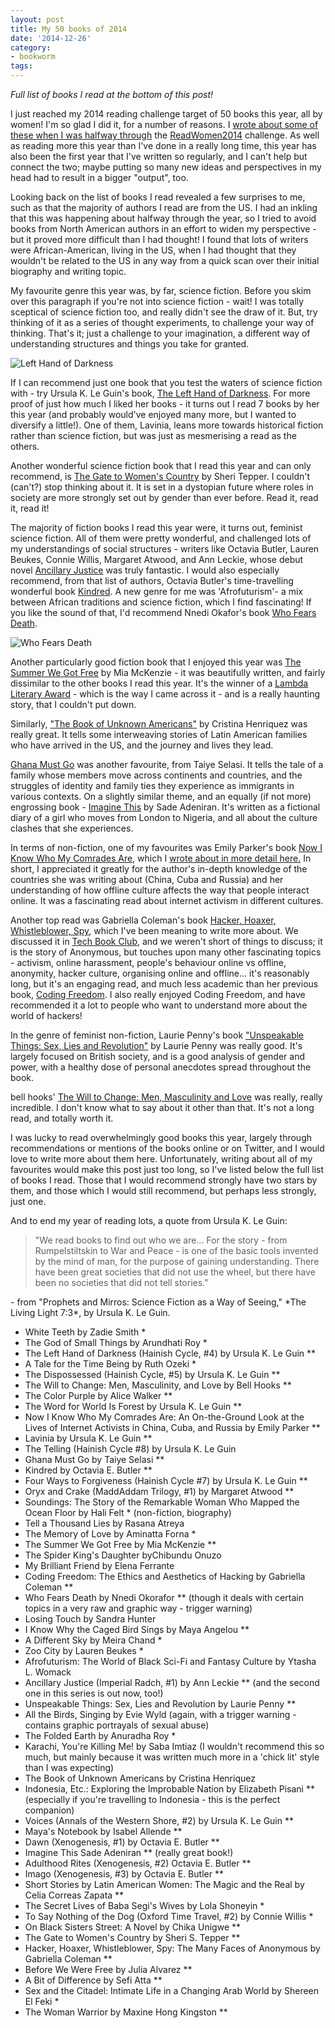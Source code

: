 ```yaml
---
layout: post
title: My 50 books of 2014
date: '2014-12-26'
category:
- bookworm
tags:
---
```


*Full list of books I read at the bottom of this post!* 

I just reached my 2014 reading challenge target of 50 books this year, all by women! I'm so glad I did it, for a number of reasons. I [wrote about some of these when I was halfway through](http://zararah.net/blog/2014/07/05/halfway-through-readwomen2014-6-month-update/) the [ReadWomen2014](http://www.theguardian.com/lifeandstyle/womens-blog/2014/jan/20/read-women-2014-change-sexist-reading-habits) challenge. As well as reading more this year than I've done in a really long time, this year has also been the first year that I've written so regularly, and I can't help but connect the two; maybe putting so many new ideas and perspectives in my head had to result in a bigger "output", too.

Looking back on the list of books I read revealed a few surprises to me, such as that the majority of authors I read are from the US. I had an inkling that this was happening about halfway through the year, so I tried to avoid books from North American authors in an effort to widen my perspective - but it proved more difficult than I had thought! I found that lots of writers were African-American, living in the US, when I had thought that they wouldn't be related to the US in any way from a quick scan over their initial biography and writing topic.

<!--more-->

My favourite genre this year was, by far, science fiction. Before you skim over this paragraph if you're not into science fiction - wait! I was totally sceptical of science fiction too, and really didn't see the draw of it. But, try thinking of it as a series of thought experiments, to challenge your way of thinking. That's it; just a challenge to your imagination, a different way of understanding structures and things you take for granted.

<div class="pull-right"><img src="{{ site.url }}/assets/blog/2014/uklg-lhod.png" class="img-responsive" alt="Left Hand of Darkness"></div>

If I can recommend just one book that you test the waters of science fiction with - try Ursula K. Le Guin's book, [The Left Hand of Darkness](http://www.amazon.com/Left-Hand-Darkness-Ursula-Guin/dp/0441478123). For more proof of just how much I liked her books - it turns out I read 7 books by her this year (and probably would've enjoyed many more, but I wanted to diversify a little!). One of them, Lavinia, leans more towards historical fiction rather than science fiction, but was just as mesmerising a read as the others.

Another wonderful science fiction book that I read this year and can only recommend, is [The Gate to Women's Country](https://www.goodreads.com/book/show/104344.The_Gate_to_Women_s_Country) by Sheri Tepper. I couldn't (can't?) stop thinking about it. It is set in a dystopian future where roles in society are more strongly set out by gender than ever before. Read it, read it, read it!

The majority of fiction books I read this year were, it turns out, feminist science fiction. All of them were pretty wonderful, and challenged lots of my understandings of social structures - writers like Octavia Butler, Lauren Beukes, Connie Willis, Margaret Atwood, and Ann Leckie, whose debut novel [Ancillary Justice](https://www.goodreads.com/book/show/17333324-ancillary-justice?from_search=true) was truly fantastic. I would also especially recommend, from that list of authors, Octavia Butler's time-travelling wonderful book [Kindred](https://www.goodreads.com/book/show/60931.Kindred). A new genre for me was 'Afrofuturism'- a mix between African traditions and science fiction, which I find fascinating! If you like the sound of that, I'd recommend Nnedi Okafor's book [Who Fears Death](https://www.goodreads.com/book/show/7767021-who-fears-death).

<div class="pull-left"><img src="{{ site.url }}/assets/blog/2014/who-fears.png" class="img-responsive" alt="Who Fears Death"></div>


Another particularly good fiction book that I enjoyed this year was [The Summer We Got Free](https://www.goodreads.com/book/show/16286376-the-summer-we-got-free) by Mia McKenzie - it was beautifully written, and fairly dissimilar to the other books I read this year. It's the winner of a [Lambda Literary Award](http://www.lambdaliterary.org/awards/) - which is the way I came across it - and is a really haunting story, that I couldn't put down.

Similarly, ["The Book of Unknown Americans"](https://www.goodreads.com/book/show/18465852-the-book-of-unknown-americans?ac=1) by Cristina Henriquez was really great. It tells some interweaving stories of Latin American families who have arrived in the US, and the journey and lives they lead.

[Ghana Must Go](https://www.goodreads.com/book/show/15811505-ghana-must-go) was another favourite, from Taiye Selasi. It tells the tale of a family whose members move across continents and countries, and the struggles of identity and family ties they experience as immigrants in various contexts. On a slightly similar theme, and an equally (if not more) engrossing book - [Imagine This](https://www.goodreads.com/book/show/3752261-imagine-this?ac=1) by Sade Adeniran. It's written as a fictional diary of a girl who moves from London to Nigeria, and all about the culture clashes that she experiences.

In terms of non-fiction, one of my favourites was Emily Parker's book [Now I Know Who My Comrades Are](https://www.goodreads.com/book/show/17934438-now-i-know-who-my-comrades-are), which I [wrote about in more detail here.](http://zararah.net/blog/2014/03/16/on-the-importance-of-recognising-cultural-diversity-in/) In short, I appreciated it greatly for the author's in-depth knowledge of the countries she was writing about (China, Cuba and Russia) and her understanding of how offline culture affects the way that people interact online. It was a fascinating read about internet activism in different cultures.

Another top read was Gabriella Coleman's book [Hacker, Hoaxer, Whistleblower, Spy](https://www.goodreads.com/book/show/20601080-hacker-hoaxer-whistleblower-spy), which I've been meaning to write more about. We discussed it in [Tech Book Club](http://techbookclubberlin.tumblr.com/), and we weren't short of things to discuss; it is the story of Anonymous, but touches upon many other fascinating topics - activism, online harassment, people's behaviour online vs offline, anonymity, hacker culture, organising online and offline... it's reasonably long, but it's an engaging read, and much less academic than her previous book, [Coding Freedom](http://www.amazon.com/Coding-Freedom-Ethics-Aesthetics-Hacking/dp/0691144613). I also really enjoyed Coding Freedom, and have recommended it a lot to people who want to understand more about the world of hackers!

In the genre of feminist non-fiction, Laurie Penny's book ["Unspeakable Things: Sex, Lies and Revolution"](https://www.goodreads.com/book/show/20613624-unspeakable-things?from_search=true) by Laurie Penny was really good. It's largely focused on British society, and is a good analysis of gender and power, with a healthy dose of personal anecdotes spread throughout the book. 

bell hooks' [The Will to Change: Men, Masculinity and Love](https://www.goodreads.com/book/show/17601.The_Will_to_Change) was really, really incredible. I don't know what to say about it other than that. It's not a long read, and totally worth it.

I was lucky to read overwhelmingly good books this year, largely through recommendations or mentions of the books online or on Twitter, and I would love to write more about them here. Unfortunately, writing about all of my favourites would make this post just too long, so I've listed below the full list of books I read. Those that I would recommend strongly have two stars by them, and those which I would still recommend, but perhaps less strongly, just one.

And to end my year of reading lots, a quote from Ursula K. Le Guin: 

<blockquote>"We read books to find out who we are... For the story - from Rumpelstiltskin to War and Peace - is one of the basic tools invented by the mind of man, for the purpose of gaining understanding. There have been great societies that did not use the wheel, but there have been no societies that did not tell stories."</blockquote>
- from "Prophets and Mirros: Science Fiction as a Way of Seeing," *The Living Light 7:3*, by Ursula K. Le Guin.


* White Teeth by Zadie Smith *
* The God of Small Things by Arundhati Roy *
* The Left Hand of Darkness (Hainish Cycle, #4)	by Ursula K. Le Guin **
* A Tale for the Time Being	by Ruth Ozeki *
* The Dispossessed (Hainish Cycle, #5) by Ursula K. Le Guin **
* The Will to Change: Men, Masculinity, and Love by Bell Hooks **
* The Color Purple by Alice Walker **
* The Word for World Is Forest by Ursula K. Le Guin **
* Now I Know Who My Comrades Are: An On-the-Ground Look at the Lives of Internet Activists in China, Cuba, and Russia by Emily Parker **
* Lavinia by Ursula K. Le Guin **
* The Telling (Hainish Cycle #8) by Ursula K. Le Guin
* Ghana Must Go	by Taiye Selasi **
* Kindred by Octavia E. Butler **
* Four Ways to Forgiveness (Hainish Cycle #7) by Ursula K. Le Guin **
* Oryx and Crake (MaddAddam Trilogy, #1) by Margaret Atwood **
* Soundings: The Story of the Remarkable Woman Who Mapped the Ocean Floor by Hali Felt * (non-fiction, biography)
* Tell a Thousand Lies by Rasana Atreya
* The Memory of Love by Aminatta Forna *
* The Summer We Got Free by Mia McKenzie **
* The Spider King's Daughter byChibundu Onuzo
* My Brilliant Friend by Elena Ferrante
* Coding Freedom: The Ethics and Aesthetics of Hacking by Gabriella Coleman **
* Who Fears Death by Nnedi Okorafor ** (though it deals with certain topics in a very raw and graphic way - trigger warning)
* Losing Touch by Sandra Hunter
* I Know Why the Caged Bird Sings by Maya Angelou **
* A Different Sky by Meira Chand *
* Zoo City by Lauren Beukes *
* Afrofuturism: The World of Black Sci-Fi and Fantasy Culture by Ytasha L. Womack
* Ancillary Justice (Imperial Radch, #1) by Ann Leckie ** (and the second one in this series is out now, too!)
* Unspeakable Things: Sex, Lies and Revolution by Laurie Penny **
* All the Birds, Singing by Evie Wyld (again, with a trigger warning - contains graphic portrayals of sexual abuse)
* The Folded Earth by Anuradha Roy *
* Karachi, You're Killing Me! by Saba Imtiaz (I wouldn't recommend this so much, but mainly because it was written much more in a 'chick lit' style than I was expecting)
* The Book of Unknown Americans	by Cristina Henriquez
* Indonesia, Etc.: Exploring the Improbable Nation by Elizabeth Pisani ** (especially if you're travelling to Indonesia - this is the perfect companion)
* Voices (Annals of the Western Shore, #2) by Ursula K. Le Guin **
* Maya's Notebook by Isabel Allende **
* Dawn (Xenogenesis, #1) by Octavia E. Butler **
* Imagine This	Sade Adeniran ** (really great book!)
* Adulthood Rites (Xenogenesis, #2)	Octavia E. Butler **
* Imago (Xenogenesis, #3) by Octavia E. Butler **
* Short Stories by Latin American Women: The Magic and the Real	by Celia Correas Zapata **
* The Secret Lives of Baba Segi's Wives	by Lola Shoneyin *
* To Say Nothing of the Dog (Oxford Time Travel, #2) by Connie Willis *
* On Black Sisters Street: A Novel by Chika Unigwe **
* The Gate to Women's Country by Sheri S. Tepper **
* Hacker, Hoaxer, Whistleblower, Spy: The Many Faces of Anonymous by Gabriella Coleman **
* Before We Were Free by Julia Alvarez **
* A Bit of Difference by Sefi Atta **
* Sex and the Citadel: Intimate Life in a Changing Arab World by Shereen El Feki *
* The Woman Warrior by Maxine Hong Kingston **

